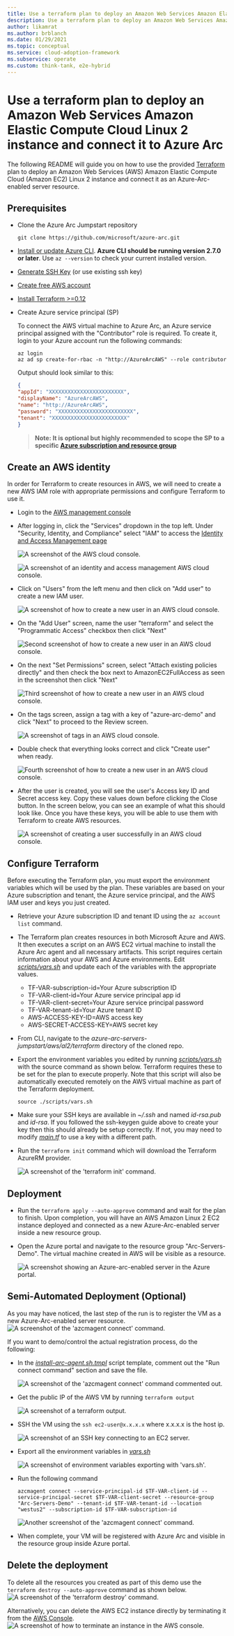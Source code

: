 ```yaml
---
title: Use a terraform plan to deploy an Amazon Web Services Amazon Elastic Compute Cloud Linux 2 instance and connect it to Azure Arc
description: Use a terraform plan to deploy an Amazon Web Services Amazon Elastic Compute Cloud Linux 2 instance and connect it to Azure Arc.
author: likamrat
ms.author: brblanch
ms.date: 01/29/2021
ms.topic: conceptual
ms.service: cloud-adoption-framework
ms.subservice: operate
ms.custom: think-tank, e2e-hybrid
---
```


# Use a terraform plan to deploy an Amazon Web Services Amazon Elastic Compute Cloud Linux 2 instance and connect it to Azure Arc

The following README will guide you on how to use the provided [Terraform](https://www.terraform.io/) plan to deploy an Amazon Web Services (AWS) Amazon Elastic Compute Cloud (Amazon EC2) Linux 2 instance and connect it as an Azure-Arc-enabled server resource.

## Prerequisites

* Clone the Azure Arc Jumpstart repository

    ```console
    git clone https://github.com/microsoft/azure-arc.git
    ```

* [Install or update Azure CLI](https://docs.microsoft.com/cli/azure/install-azure-cli?view=azure-cli-latest). **Azure CLI should be running version 2.7.0 or later**. Use ```az --version``` to check your current installed version.

* [Generate SSH Key](https://help.github.com/articles/generating-a-new-ssh-key-and-adding-it-to-the-ssh-agent/) (or use existing ssh key)

* [Create free AWS account](https://aws.amazon.com/premiumsupport/knowledge-center/create-and-activate-aws-account/)

* [Install Terraform >=0.12](https://learn.hashicorp.com/terraform/getting-started/install.html)

* Create Azure service principal (SP)

    To connect the AWS virtual machine to Azure Arc, an Azure service principal assigned with the "Contributor" role is required. To create it, login to your Azure account run the following commands:

    ```console
    az login
    az ad sp create-for-rbac -n "http://AzureArcAWS" --role contributor
    ```

    Output should look similar to this:

    ```json
    {
    "appId": "XXXXXXXXXXXXXXXXXXXXXXXX",
    "displayName": "AzureArcAWS",
    "name": "http://AzureArcAWS",
    "password": "XXXXXXXXXXXXXXXXXXXXXXXX",
    "tenant": "XXXXXXXXXXXXXXXXXXXXXXXX"
    }
    ```

    > **Note: It is optional but highly recommended to scope the SP to a specific [Azure subscription and resource group](https://docs.microsoft.com/cli/azure/ad/sp?view=azure-cli-latest)**

## Create an AWS identity

In order for Terraform to create resources in AWS, we will need to create a new AWS IAM role with appropriate permissions and configure Terraform to use it.

* Login to the [AWS management console](https://console.aws.amazon.com)

* After logging in, click the "Services" dropdown in the top left. Under "Security, Identity, and Compliance" select "IAM" to access the [Identity and Access Management page](https://console.aws.amazon.com/iam/home)

    ![A screenshot of the AWS cloud console.](./img/aws-terraform-al2/al2-aws-console.png)

    ![A screenshot of an identity and access management AWS cloud console.](./img/aws-terraform-al2/al2-aws-iam.png)

* Click on "Users" from the left menu and then click on "Add user" to create a new IAM user.

    ![A screenshot of how to create a new user in an AWS cloud console.](./img/aws-terraform-al2/al2-new-user-1.png)

* On the "Add User" screen, name the user "terraform" and select the "Programmatic Access" checkbox then click "Next"

    ![Second screenshot of how to create a new user in an AWS cloud console.](./img/aws-terraform-al2/al2-new-user-2.png)

* On the next "Set Permissions" screen, select "Attach existing policies directly" and then check the box next to AmazonEC2FullAccess as seen in the screenshot then click "Next"

    ![Third screenshot of how to create a new user in an AWS cloud console.](./img/aws-terraform-al2/al2-new-user-3.png)

* On the tags screen, assign a tag with a key of "azure-arc-demo" and click "Next" to proceed to the Review screen.

    ![A screenshot of tags in an AWS cloud console.](./img/aws-terraform-al2/al2-tags.png)

* Double check that everything looks correct and click "Create user" when ready.

    ![Fourth screenshot of how to create a new user in an AWS cloud console.](./img/aws-terraform-al2/al2-new-user-4.png)

* After the user is created, you will see the user's Access key ID and Secret access key. Copy these values down before clicking the Close button. In the screen below, you can see an example of what this should look like. Once you have these keys, you will be able to use them with Terraform to create AWS resources.

    ![A screenshot of creating a user successfully in an AWS cloud console.](./img/aws-terraform-al2/al2-new-user-5.png)

## Configure Terraform

Before executing the Terraform plan, you must export the environment variables which will be used by the plan. These variables are based on your Azure subscription and tenant, the Azure service principal, and the AWS IAM user and keys you just created.

* Retrieve your Azure subscription ID and tenant ID using the ```az account list``` command.

* The Terraform plan creates resources in both Microsoft Azure and AWS. It then executes a script on an AWS EC2 virtual machine to install the Azure Arc agent and all necessary artifacts. This script requires certain information about your AWS and Azure environments. Edit [*scripts/vars.sh*](https://github.com/microsoft/azure-arc/blob/main/azure-arc-servers-jumpstart/aws/AL2/terraform/scripts/vars.sh) and update each of the variables with the appropriate values.

  * TF-VAR-subscription-id=Your Azure subscription ID
  * TF-VAR-client-id=Your Azure service principal app id
  * TF-VAR-client-secret=Your Azure service principal password
  * TF-VAR-tenant-id=Your Azure tenant ID
  * AWS-ACCESS-KEY-ID=AWS access key
  * AWS-SECRET-ACCESS-KEY=AWS secret key

* From CLI, navigate to the *azure-arc-servers-jumpstart/aws/al2/terraform* directory of the cloned repo.

* Export the environment variables you edited by running [*scripts/vars.sh*](https://github.com/microsoft/azure-arc/blob/main/azure-arc-servers-jumpstart/aws/AL2/terraform/scripts/vars.sh) with the source command as shown below. Terraform requires these to be set for the plan to execute properly. Note that this script will also be automatically executed remotely on the AWS virtual machine as part of the Terraform deployment.

    ```console
    source ./scripts/vars.sh
    ```

* Make sure your SSH keys are available in *~/.ssh* and named *id-rsa.pub* and *id-rsa*. If you followed the ssh-keygen guide above to create your key then this should already be setup correctly. If not, you may need to modify [*main.tf*](https://github.com/microsoft/azure-arc/blob/main/azure-arc-servers-jumpstart/aws/AL2/terraform/main.tf) to use a key with a different path.

* Run the ```terraform init``` command which will download the Terraform AzureRM provider.

    ![A screenshot of the 'terraform init' command.](./img/aws-terraform-al2/al2-terraform-init.png)

## Deployment

* Run the ```terraform apply --auto-approve``` command and wait for the plan to finish. Upon completion, you will have an AWS Amazon Linux 2 EC2 instance deployed and connected as a new Azure-Arc-enabled server inside a new resource group.

* Open the Azure portal and navigate to the resource group "Arc-Servers-Demo". The virtual machine created in AWS will be visible as a resource.

    ![A screenshot showing an Azure-arc-enabled server in the Azure portal.](./img/aws-terraform-al2/al2-server.png)

## Semi-Automated Deployment (Optional)

As you may have noticed, the last step of the run is to register the VM as a new Azure-Arc-enabled server resource.
    ![A screenshot of the 'azcmagent connect' command.](./img/aws-terraform-al2/al2-azcmagent.png)

If you want to demo/control the actual registration process, do the following:

* In the [*install-arc-agent.sh.tmpl*](https://github.com/microsoft/azure-arc/blob/main/azure-arc-servers-jumpstart/aws/AL2/terraform/scripts/install-arc-agent.sh.tmpl) script template, comment out the "Run connect command" section and save the file.

    ![A screenshot of the 'azcmagent connect' command commented out.](./img/aws-terraform-al2/al2-azcmagent-commented.png)

* Get the public IP of the AWS VM by running ```terraform output```

    ![A screenshot of a terraform output.](./img/aws-terraform-al2/al2-terraform-output.png)

* SSH the VM using the ```ssh ec2-user@x.x.x.x``` where x.x.x.x is the host ip.

    ![A screenshot of an SSH key connecting to an EC2 server.](./img/aws-terraform-al2/al2-ssh.png)

* Export all the environment variables in [*vars.sh*](https://github.com/microsoft/azure-arc/blob/main/azure-arc-servers-jumpstart/aws/AL2/terraform/scripts/vars.sh)

    ![A screenshot of environment variables exporting with 'vars.sh'.](./img/aws-terraform-al2/al2-export-variables.png)

* Run the following command

    ```console
    azcmagent connect --service-principal-id $TF-VAR-client-id --service-principal-secret $TF-VAR-client-secret --resource-group "Arc-Servers-Demo" --tenant-id $TF-VAR-tenant-id --location "westus2" --subscription-id $TF-VAR-subscription-id
    ```

    ![Another screenshot of the 'azcmagent connect' command.](./img/aws-terraform-al2/al2-azcmagent-2.png)

* When complete, your VM will be registered with Azure Arc and visible in the resource group inside Azure portal.

## Delete the deployment

To delete all the resources you created as part of this demo use the ```terraform destroy --auto-approve``` command as shown below.
    ![A screenshot of the 'terraform destroy' command.](./img/aws-terraform-al2/al2-terraform-destroy.png)

Alternatively, you can delete the AWS EC2 instance directly by terminating it from the [AWS Console](https://console.aws.amazon.com/ec2/v2/home).
    ![A screenshot of how to terminate an instance in the AWS console.](./img/aws-terraform-al2/al2-terminate.png)
